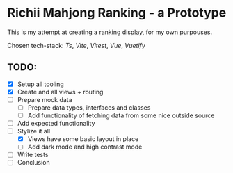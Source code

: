 # Richii Mahjong Ranking - a Prototype

This is my attempt at creating a ranking display, for my own purpouses.

Chosen tech-stack: *Ts*, *Vite*, *Vitest*, *Vue*, *Vuetify*

## TODO:
- [x] Setup all tooling
- [x] Create and all views + routing
- [ ] Prepare mock data
  - [ ] Prepare data types, interfaces and classes
  - [ ] Add functionality of fetching data from some nice outside source
- [ ] Add expected functionality
- [ ] Stylize it all
  - [x] Views have some basic layout in place
  - [ ] Add dark mode and high contrast mode
- [ ] Write tests
- [ ] Conclusion
